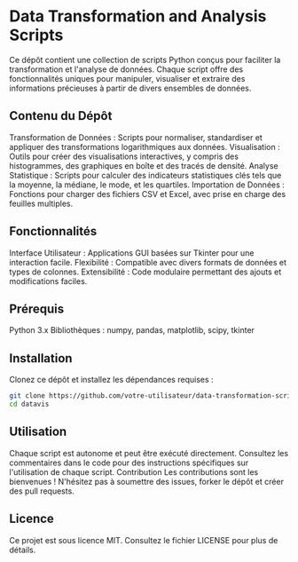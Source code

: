 # Data Transformation and Analysis Scripts
Ce dépôt contient une collection de scripts Python conçus pour faciliter la transformation et l'analyse de données. Chaque script offre des fonctionnalités uniques pour manipuler, visualiser et extraire des informations précieuses à partir de divers ensembles de données.
## Contenu du Dépôt
Transformation de Données : Scripts pour normaliser, standardiser et appliquer des transformations logarithmiques aux données.
Visualisation : Outils pour créer des visualisations interactives, y compris des histogrammes, des graphiques en boîte et des tracés de densité.
Analyse Statistique : Scripts pour calculer des indicateurs statistiques clés tels que la moyenne, la médiane, le mode, et les quartiles.
Importation de Données : Fonctions pour charger des fichiers CSV et Excel, avec prise en charge des feuilles multiples.
## Fonctionnalités
Interface Utilisateur : Applications GUI basées sur Tkinter pour une interaction facile.
Flexibilité : Compatible avec divers formats de données et types de colonnes.
Extensibilité : Code modulaire permettant des ajouts et modifications faciles.
## Prérequis
Python 3.x
Bibliothèques : numpy, pandas, matplotlib, scipy, tkinter
## Installation
Clonez ce dépôt et installez les dépendances requises :
```Bash
git clone https://github.com/votre-utilisateur/data-transformation-scripts.git
cd datavis
```
## Utilisation
Chaque script est autonome et peut être exécuté directement. Consultez les commentaires dans le code pour des instructions spécifiques sur l'utilisation de chaque script.
Contribution
Les contributions sont les bienvenues ! N'hésitez pas à soumettre des issues, forker le dépôt et créer des pull requests.
## Licence
Ce projet est sous licence MIT. Consultez le fichier LICENSE pour plus de détails.
